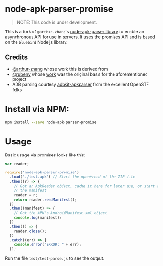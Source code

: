 node-apk-parser-promise
===

>NOTE: This code is under development.

This is a fork of `@arthur-zhang`'s [node-apk-parser library](https://github.com/arthur-zhang/node-apk-parser)
to enable an asynchronous API for use in servers. It uses the promises API and is based on the
`bluebird` Node.js library.

## Credits

* [@arthur-zhang](https://github.com/arthur-zhang) whose work this is derived from
* [@rubenv](https://github.com/rubenv) whose [work](https://github.com/rubenv/node-apk-parser)
  was the original basis for the aforementioned project
* ADB parsing courtesy [adbkit-apkparser](https://github.com/openstf/adbkit-apkreader) from the
  excellent OpenSTF folks

# Install via NPM:

```bash
npm install --save node-apk-parser-promise
```

# Usage

Basic usage via promises looks like this:

```javascript
var reader;

require('node-apk-parser-promise')
  .load('./test.apk') // Start the open+read of the ZIP file
  .then((r) => {
    // Got an ApkReader object, cache it here for later use, or start reading
    // the manifest
    reader = r;
    return reader.readManifest();
  })
  .then((manifest) => {
    // Got the APK's AndroidManifest.xml object
    console.log(manifest);
  })
  .then(() => {
    reader.close();
  })
  .catch((err) => {
    console.error("ERROR: " + err);
  });
```

Run the file `test/test-parse.js` to see the output.
